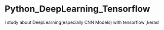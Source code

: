 # Python_DeepLearning_Tensorflow

I study about DeepLearning(especially CNN Models) with tensorflow ,keras!

